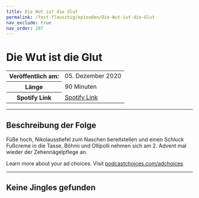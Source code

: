 ```yaml
---
title: Die Wut ist die Glut
permalink: /fest-flauschig/episoden/Die-Wut-ist-die-Glut
nav_exclude: true
nav_order: 287
---
```


# Die Wut ist die Glut
<table class="resp-table dcf-table dcf-table-responsive dcf-table-bordered dcf-table-striped dcf-w-100%">
                    <tbody>
                        <tr>
                            <th scope="row">Veröffentlich am:</th>
                            <td data-label="Veröffentlich am:">05. Dezember 2020</td>
                        </tr>
                        <tr>
                            <th scope="row">Länge </th>
                            <td data-label="Länge ">90 Minuten</td>
                        </tr><tr>
                                <th scope="row">Spotify Link</th>
                                <td data-label="Spotify Link"><a href="https://open.spotify.com/episode/71ytI5FA6ikfko6hfUXkOW">Spotify Link</a></td>
                            </tr></tbody>
                </table>

***

## Beschreibung der Folge

<div>
<p>Füße hoch, Nikolausstiefel zum Naschen bereitstellen und einen Schluck Fußcreme in die Tasse, Böhmi und Ollipolli nehmen sich am 2. Advent mal wieder der Zehennägelpflege an.</p><p> </p><p>Learn more about your ad choices. Visit <a href="https://podcastchoices.com/adchoices">podcastchoices.com/adchoices</a></p>  
</div>

***

## Keine Jingles gefunden